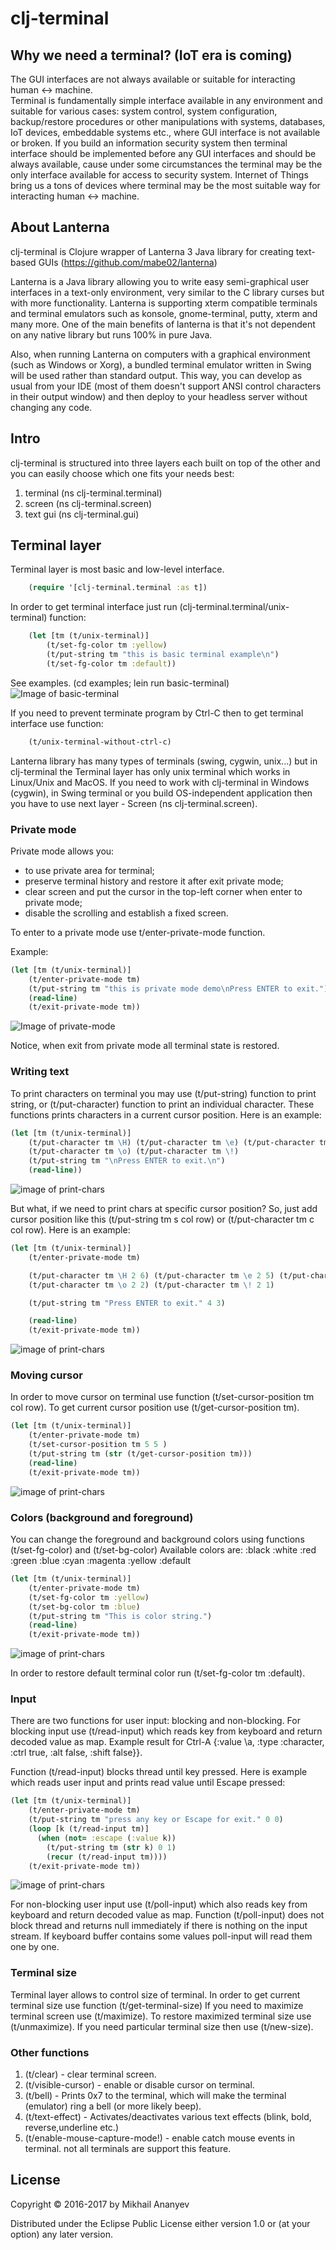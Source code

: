 # clj-terminal

## Why we need a terminal? (IoT era is coming)

The GUI interfaces are not always available or suitable for interacting human <-> machine.  
Terminal is fundamentally simple interface available in any environment and suitable for various cases: 
system control, system configuration, backup/restore procedures or other manipulations with systems, 
databases, IoT devices, embeddable systems etc., where GUI interface is not available or broken.
If you build an information security system then terminal interface should be implemented before any GUI interfaces 
and should be always available, cause under some circumstances the terminal may be the only interface available for access to 
security system.
Internet of Things bring us a tons of devices where terminal may be the most suitable way for 
interacting human <-> machine.

## About Lanterna

clj-terminal is Clojure wrapper of Lanterna 3 Java library for creating text-based GUIs (https://github.com/mabe02/lanterna)

Lanterna is a Java library allowing you to write easy semi-graphical user interfaces in a text-only environment, 
very similar to the C library curses but with more functionality. Lanterna is supporting xterm compatible terminals 
and terminal emulators such as konsole, gnome-terminal, putty, xterm and many more. One of the main benefits of lanterna 
is that it's not dependent on any native library but runs 100% in pure Java.

Also, when running Lanterna on computers with a graphical environment (such as Windows or Xorg), a bundled terminal 
emulator written in Swing will be used rather than standard output. This way, you can develop as usual from your 
IDE (most of them doesn't support ANSI control characters in their output window) and then deploy to your headless 
server without changing any code.

## Intro

clj-terminal is structured into three layers each built on top of the other and you can easily choose which one 
fits your needs best:
 1. terminal (ns clj-terminal.terminal)
 2. screen (ns clj-terminal.screen)
 3. text gui (ns clj-terminal.gui)

## Terminal layer


Terminal layer is most basic and low-level interface. 
```clojure
    (require '[clj-terminal.terminal :as t])
```

In order to get terminal interface just 
run (clj-terminal.terminal/unix-terminal) function:

```clojure
    (let [tm (t/unix-terminal)]
        (t/set-fg-color tm :yellow)
        (t/put-string tm "this is basic terminal example\n")
        (t/set-fg-color tm :default))
```
See examples. (cd examples; lein run basic-terminal)
![Image of basic-terminal](https://github.com/middlesphere/clj-terminal/blob/master/examples/resources/basic-example.png)

If you need to prevent terminate program by Ctrl-C then to get terminal interface use function:

```clojure
    (t/unix-terminal-without-ctrl-c) 
```

Lanterna library has many types of terminals (swing, cygwin, unix...) but in clj-terminal the Terminal layer has only 
unix terminal which works in Linux/Unix and MacOS. If you need to work with clj-terminal in Windows (cygwin), 
in Swing terminal or you build OS-independent application then you have to use next layer - Screen (ns clj-terminal.screen).  

### Private mode

Private mode allows you:

* to use private area for terminal;
* preserve terminal history and restore it after exit private mode;
* clear screen and put the cursor in the top-left corner when enter to private mode;
* disable the scrolling and establish a fixed screen.
    
To enter to a private mode use t/enter-private-mode function.

Example:
```clojure
(let [tm (t/unix-terminal)]
    (t/enter-private-mode tm)
    (t/put-string tm "this is private mode demo\nPress ENTER to exit.")
    (read-line)
    (t/exit-private-mode tm))
```
![Image of private-mode](https://github.com/middlesphere/clj-terminal/blob/master/examples/resources/private-mode.png)

Notice, when exit from private mode all terminal state is restored.


### Writing text

To print characters on terminal you may use (t/put-string) function to print string, or (t/put-character) function
to print an individual character. These functions prints characters in a current cursor position. Here is an example:
```clojure
(let [tm (t/unix-terminal)]
    (t/put-character tm \H) (t/put-character tm \e) (t/put-character tm \l) (t/put-character tm \l)
    (t/put-character tm \o) (t/put-character tm \!)
    (t/put-string tm "\nPress ENTER to exit.\n")
    (read-line))
```
![image of print-chars](https://github.com/middlesphere/clj-terminal/blob/master/examples/resources/print-chars.png)

But what, if we need to print chars at specific cursor position? So, just add cursor position like this
(t/put-string tm s col row) or (t/put-character tm c col row). Here is an example:

```clojure
(let [tm (t/unix-terminal)]
    (t/enter-private-mode tm)

    (t/put-character tm \H 2 6) (t/put-character tm \e 2 5) (t/put-character tm \l 2 4) (t/put-character tm \l 2 3)
    (t/put-character tm \o 2 2) (t/put-character tm \! 2 1)

    (t/put-string tm "Press ENTER to exit." 4 3)

    (read-line)
    (t/exit-private-mode tm))
```
![image of print-chars](https://github.com/middlesphere/clj-terminal/blob/master/examples/resources/print-chars-pos.png)


### Moving cursor

In order to move cursor on terminal use function (t/set-cursor-position tm col row). To get current cursor position use 
(t/get-cursor-position tm).

```clojure
(let [tm (t/unix-terminal)]
    (t/enter-private-mode tm)
    (t/set-cursor-position tm 5 5 )
    (t/put-string tm (str (t/get-cursor-position tm)))
    (read-line)
    (t/exit-private-mode tm))
```

![image of print-chars](https://github.com/middlesphere/clj-terminal/blob/master/examples/resources/cur-pos.png)


### Colors (background and foreground)

You can change the foreground and background colors using functions (t/set-fg-color) and (t/set-bg-color)
Available colors are: :black :white :red :green :blue :cyan :magenta :yellow :default 

```clojure
(let [tm (t/unix-terminal)]
    (t/enter-private-mode tm)
    (t/set-fg-color tm :yellow)
    (t/set-bg-color tm :blue)
    (t/put-string tm "This is color string.")
    (read-line)
    (t/exit-private-mode tm))
```

![image of print-chars](https://github.com/middlesphere/clj-terminal/blob/master/examples/resources/colors.png)

In order to restore default terminal color run (t/set-fg-color tm :default).

### Input

There are two functions for user input: blocking and non-blocking. 
For blocking input use (t/read-input) which reads key from keyboard and return decoded value as map.
Example result for Ctrl-A {:value \a, :type :character, :ctrl true, :alt false, :shift false}}.

Function (t/read-input) blocks thread until key pressed. 
Here is example which reads user input and prints read value until Escape pressed:

```clojure
(let [tm (t/unix-terminal)]
    (t/enter-private-mode tm)
    (t/put-string tm "press any key or Escape for exit." 0 0)
    (loop [k (t/read-input tm)]
      (when (not= :escape (:value k))
        (t/put-string tm (str k) 0 1)
        (recur (t/read-input tm))))
    (t/exit-private-mode tm))
```
![image of print-chars](https://github.com/middlesphere/clj-terminal/blob/master/examples/resources/read-input.png)

For non-blocking user input use (t/poll-input) which also reads key from keyboard and return decoded value as map.
Function (t/poll-input) does not block thread and returns null immediately if there is nothing on the input stream.
If keyboard buffer contains some values poll-input will read them one by one.

### Terminal size

Terminal layer allows to control size of terminal. In order to get current terminal size use function (t/get-terminal-size)
If you need to maximize terminal screen use (t/maximize). To restore maximized terminal size use (t/unmaximize).
If you need particular terminal size then use (t/new-size).

### Other functions

 1. (t/clear) - clear terminal screen.
 2. (t/visible-cursor) - enable or disable cursor on terminal.
 3. (t/bell) - Prints 0x7 to the terminal, which will make the terminal (emulator) ring a bell (or more likely beep).
 4. (t/text-effect) - Activates/deactivates various text effects (blink, bold, reverse,underline etc.)
 5. (t/enable-mouse-capture-mode!) - enable catch mouse events in terminal. not all terminals are support this feature.

## License

Copyright © 2016-2017 by Mikhail Ananyev

Distributed under the Eclipse Public License either version 1.0 or (at
your option) any later version.
